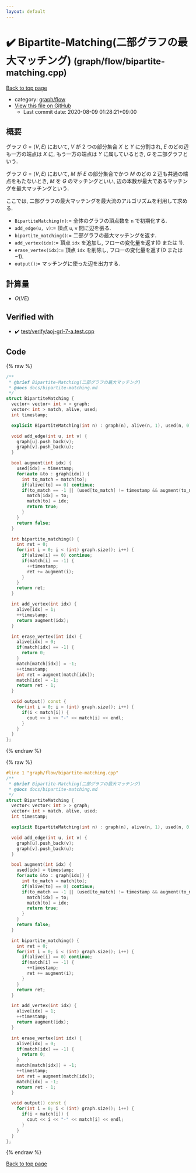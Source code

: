 ```yaml
---
layout: default
---
```


<!-- mathjax config similar to math.stackexchange -->
<script type="text/javascript" async
  src="https://cdnjs.cloudflare.com/ajax/libs/mathjax/2.7.5/MathJax.js?config=TeX-MML-AM_CHTML">
</script>
<script type="text/x-mathjax-config">
  MathJax.Hub.Config({
    TeX: { equationNumbers: { autoNumber: "AMS" }},
    tex2jax: {
      inlineMath: [ ['$','$'] ],
      processEscapes: true
    },
    "HTML-CSS": { matchFontHeight: false },
    displayAlign: "left",
    displayIndent: "2em"
  });
</script>

<script type="text/javascript" src="https://cdnjs.cloudflare.com/ajax/libs/jquery/3.4.1/jquery.min.js"></script>
<script src="https://cdn.jsdelivr.net/npm/jquery-balloon-js@1.1.2/jquery.balloon.min.js" integrity="sha256-ZEYs9VrgAeNuPvs15E39OsyOJaIkXEEt10fzxJ20+2I=" crossorigin="anonymous"></script>
<script type="text/javascript" src="../../../assets/js/copy-button.js"></script>
<link rel="stylesheet" href="../../../assets/css/copy-button.css" />


# :heavy_check_mark: Bipartite-Matching(二部グラフの最大マッチング) <small>(graph/flow/bipartite-matching.cpp)</small>

<a href="../../../index.html">Back to top page</a>

* category: <a href="../../../index.html#2af6c4bb6ad7cfa010303133dc15971f">graph/flow</a>
* <a href="{{ site.github.repository_url }}/blob/master/graph/flow/bipartite-matching.cpp">View this file on GitHub</a>
    - Last commit date: 2020-08-09 01:28:21+09:00




## 概要

グラフ $G=(V, E)$ において, $V$ が $2$ つの部分集合 $X$ と $Y$ に分割され, $E$ のどの辺も一方の端点は $X$ に, もう一方の端点は $Y$ に属しているとき, $G$ を二部グラフという.

グラフ $G=(V, E)$ において, $M$ が $E$ の部分集合でかつ $M$ のどの $2$ 辺も共通の端点をもたないとき, $M$ を $G$ のマッチングといい, 辺の本数が最大であるマッチングを最大マッチングという.

ここでは, 二部グラフの最大マッチングを最大流のアルゴリズムを利用して求める.

* `BipartiteMatching(n)`:= 全体のグラフの頂点数を `n` で初期化する.
* `add_edge(u, v)`:= 頂点 `u`, `v` 間に辺を張る.
* `bipartite_matching()`:= 二部グラフの最大マッチングを返す.
* `add_vertex(idx)`:= 頂点 `idx` を追加し, フローの変化量を返す($0$ または $1$).
* `erase_vertex(idx)`:= 頂点 `idx` を削除し, フローの変化量を返す($0$ または $-1$).
* `output()`:= マッチングに使った辺を出力する.

## 計算量

* $O(V E)$


## Verified with

* :heavy_check_mark: <a href="../../../verify/test/verify/aoj-grl-7-a.test.cpp.html">test/verify/aoj-grl-7-a.test.cpp</a>


## Code

<a id="unbundled"></a>
{% raw %}
```cpp
/**
 * @brief Bipartite-Matching(二部グラフの最大マッチング)
 * @docs docs/bipartite-matching.md
 */
struct BipartiteMatching {
  vector< vector< int > > graph;
  vector< int > match, alive, used;
  int timestamp;

  explicit BipartiteMatching(int n) : graph(n), alive(n, 1), used(n, 0), match(n, -1), timestamp(0) {}

  void add_edge(int u, int v) {
    graph[u].push_back(v);
    graph[v].push_back(u);
  }

  bool augment(int idx) {
    used[idx] = timestamp;
    for(auto &to : graph[idx]) {
      int to_match = match[to];
      if(alive[to] == 0) continue;
      if(to_match == -1 || (used[to_match] != timestamp && augment(to_match))) {
        match[idx] = to;
        match[to] = idx;
        return true;
      }
    }
    return false;
  }

  int bipartite_matching() {
    int ret = 0;
    for(int i = 0; i < (int) graph.size(); i++) {
      if(alive[i] == 0) continue;
      if(match[i] == -1) {
        ++timestamp;
        ret += augment(i);
      }
    }
    return ret;
  }

  int add_vertex(int idx) {
    alive[idx] = 1;
    ++timestamp;
    return augment(idx);
  }

  int erase_vertex(int idx) {
    alive[idx] = 0;
    if(match[idx] == -1) {
      return 0;
    }
    match[match[idx]] = -1;
    ++timestamp;
    int ret = augment(match[idx]);
    match[idx] = -1;
    return ret - 1;
  }

  void output() const {
    for(int i = 0; i < (int) graph.size(); i++) {
      if(i < match[i]) {
        cout << i << "-" << match[i] << endl;
      }
    }
  }
};

```
{% endraw %}

<a id="bundled"></a>
{% raw %}
```cpp
#line 1 "graph/flow/bipartite-matching.cpp"
/**
 * @brief Bipartite-Matching(二部グラフの最大マッチング)
 * @docs docs/bipartite-matching.md
 */
struct BipartiteMatching {
  vector< vector< int > > graph;
  vector< int > match, alive, used;
  int timestamp;

  explicit BipartiteMatching(int n) : graph(n), alive(n, 1), used(n, 0), match(n, -1), timestamp(0) {}

  void add_edge(int u, int v) {
    graph[u].push_back(v);
    graph[v].push_back(u);
  }

  bool augment(int idx) {
    used[idx] = timestamp;
    for(auto &to : graph[idx]) {
      int to_match = match[to];
      if(alive[to] == 0) continue;
      if(to_match == -1 || (used[to_match] != timestamp && augment(to_match))) {
        match[idx] = to;
        match[to] = idx;
        return true;
      }
    }
    return false;
  }

  int bipartite_matching() {
    int ret = 0;
    for(int i = 0; i < (int) graph.size(); i++) {
      if(alive[i] == 0) continue;
      if(match[i] == -1) {
        ++timestamp;
        ret += augment(i);
      }
    }
    return ret;
  }

  int add_vertex(int idx) {
    alive[idx] = 1;
    ++timestamp;
    return augment(idx);
  }

  int erase_vertex(int idx) {
    alive[idx] = 0;
    if(match[idx] == -1) {
      return 0;
    }
    match[match[idx]] = -1;
    ++timestamp;
    int ret = augment(match[idx]);
    match[idx] = -1;
    return ret - 1;
  }

  void output() const {
    for(int i = 0; i < (int) graph.size(); i++) {
      if(i < match[i]) {
        cout << i << "-" << match[i] << endl;
      }
    }
  }
};

```
{% endraw %}

<a href="../../../index.html">Back to top page</a>

